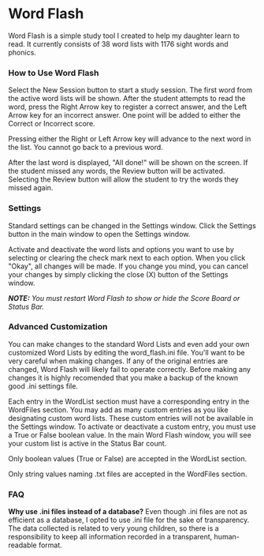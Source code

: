 # Word Flash
Word Flash is a simple study tool I created to help my daughter
learn to read. It currently consists of 38 word lists with 
1176 sight words and phonics.

### How to Use Word Flash
Select the New Session button to start a study session. The first
word from the active word lists will be shown. After the student
attempts to read the word, press the Right Arrow key to register 
a correct answer, and the Left Arrow key for an incorrect 
answer. One point will be added to either the Correct or Incorrect
score.

Pressing either the Right or Left Arrow key will advance to the 
next word in the list. You cannot go back to a previous word.

After the last word is displayed, "All done!" will be shown on
the screen. If the student missed any words, the Review button
will be activated. Selecting the Review button will allow the
student to try the words they missed again.

### Settings
Standard settings can be changed in the Settings window. Click
the Settings button in the main window to open the Settings
window.

Activate and deactivate the word lists and options you want to
use by selecting or clearing the check mark next to each option.
When you click "Okay", all changes will be made. If you change
you mind, you can cancel your changes by simply clicking the
close (X) button of the Settings window.

***NOTE:** You must restart Word Flash to show or hide the Score
Board or Status Bar.*

### Advanced Customization
You can make changes to the standard Word Lists and even add your
own customized Word Lists by editing the word_flash.ini file.
You'll want to be very careful when making changes. If any of the
original entries are changed, Word Flash will likely fail to
operate correctly. Before making any changes it is highly
recomended that you make a backup of the known good .ini settings
file.

Each entry in the WordList section must have a corresponding entry 
in the WordFiles section. You may add as many custom entries as you 
like designating custom word lists. These custom entries will not
be available in the Settings window. To activate or deactivate a
custom entry, you must use a True or False boolean value. In the
main Word Flash window, you will see your custom list is active
in the Status Bar count.

Only boolean values (True or False) are accepted in the WordList
section.

Only string values naming .txt files are accepted in the WordFiles
section.

### FAQ
**Why use .ini files instead of a database?**
Even though .ini files are not as efficient as a database, I opted
to use .ini file for the sake of transparency. The data collected
is related to very young children, so there is a responsibility
to keep all information recorded in a transparent, human-readable 
format.
